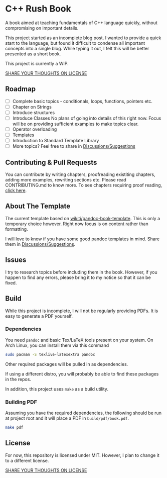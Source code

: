 # C++ Rush Book

A book aimed at teaching fundamentals of C++ language quickly, without compromising on important details.

This project started as an incomplete blog post. I wanted to provide a quick start to the language, but found it difficult to condense all important concepts into a single blog. While typing it out, I felt this will be better presented as a short book.

This project is currently a WIP.

[SHARE YOUR THOUGHTS ON LICENSE](https://github.com/flyingcakes85/cpp-rush-book/discussions/1)

## Roadmap

- [ ] Complete basic topics - conditionals, loops, functions, pointers etc.
- [ ] Chapter on Strings
- [ ] Introduce structures
- [ ] Introduce Classes
      No plans of going into details of this right now. Focus will be on providing sufficient examples to make topics clear.
- [ ] Operator overloading
- [ ] Templates
- [ ] Introduction to Standard Template Library
- [ ] More topics? Feel free to share in [Discussions/Suggestions](https://github.com/flyingcakes85/cpp-rush-book/discussions/categories/suggestions)

## Contributing & Pull Requests

You can contribute by writing chapters, proofreading existiting chapters, adding more examples, rewriting sections etc. Please read CONTRIBUTING.md to know more. To see chapters requiring proof reading, [click here](https://github.com/flyingcakes85/cpp-rush-book/issues?q=is%3Aopen+is%3Aissue+label%3A%22proof+read%22).

## About The Template

The current template based on [wikiti/pandoc-book-template](https://github.com/wikiti/pandoc-book-template). This is only a temporary choice however. Right now focus is on content rather than formatting.

I will love to know if you have some good pandoc templates in mind. Share them in [Discussions/Suggestions](https://github.com/flyingcakes85/cpp-rush-book/discussions/categories/suggestions).

## Issues

I try to research topics before including them in the book. However, if you happen to find any errors, please bring it to my notice so that it can be fixed.

## Build

While this project is incomplete, I will not be regularly providing PDFs. It is easy to generate a PDF yourself.

### Dependencies

You need `pandoc` and basic Tex/LaTeX tools present on your system. On Arch Linux, you can install them via this command

```sh
sudo pacman -S texlive-latexextra pandoc
```

Other required packages will be pulled in as dependencies.

If using a different distro, you will probably be able to find these packages in the repos.

In addition, this project uses `make` as a build utility.

### Building PDF

Assuming you have the required dependencies, the following should be run at project root and it will place a PDF in `build/pdf/book.pdf`.

```sh
make pdf
```

## License

For now, this repository is licensed under MIT. However, I plan to change it to a different license.

[SHARE YOUR THOUGHTS ON LICENSE](https://github.com/flyingcakes85/cpp-rush-book/discussions/1)
